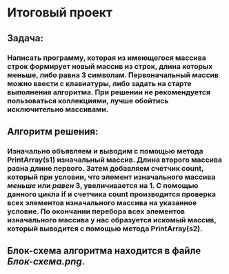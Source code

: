 # Итоговый проект
## Задача:
### Написать программу, которая из имеющегося массива строк формирует новый массив из строк, длина которых меньше, либо равна 3 символам. Первоначальный массив можно ввести с клавиатуры, либо задать на старте выполнения алгоритма. При решении не рекомендуется пользоваться коллекциями, лучше обойтись исключительно массивами.
## Алгоритм решения:
### Изначально объявляем и выводим с помощью метода **PrintArray(s1)** изначальный массив. Длина второго массива равна длине первого. Затем добавляем счетчик **count**, который при условии, что элемент изначального массива _меньше_ или _равен_ 3, увеличивается на 1. С помощью данного цикла **if** и счетчика **count** производится проверка всех элементов изначального массива на указанное условие. По окончании перебора всех элементов изначального массива у нас образуется искомый массив, который выводится с помощью метода **PrintArray(s2)**.
## Блок-схема алгоритма находится  в файле _Блок-схема.png_.
